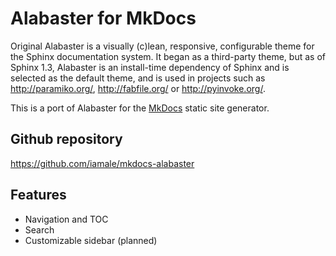 Alabaster for MkDocs
=====================

Original Alabaster is a visually (c)lean, responsive, configurable theme for the Sphinx documentation system. It began as a third-party theme, but as of Sphinx 1.3, Alabaster is an install-time dependency of Sphinx and is selected as the default theme, and is used in projects such as <http://paramiko.org/>, <http://fabfile.org/> or <http://pyinvoke.org/>.

This is a port of Alabaster for the [MkDocs](http://www.mkdocs.org/) static site generator.

## Github repository

<https://github.com/iamale/mkdocs-alabaster>

## Features

- Navigation and TOC
- Search
- Customizable sidebar (planned)
